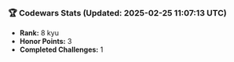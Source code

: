 ### 🏆 Codewars Stats (Updated: 2025-02-25 11:07:13 UTC)

- **Rank:** 8 kyu
- **Honor Points:** 3
- **Completed Challenges:** 1
